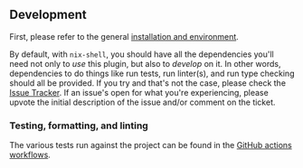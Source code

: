 ## Development
First, please refer to the general [installation and environment](./README.md#installation-and-environment).

By default, with `nix-shell`, you should have all the dependencies you'll need not only to _use_ this plugin, but also to _develop_ on it. 
In other words, dependencies to do things like run tests, run linter(s), and run type checking should all be provided. 
If you try and that's not the case, please check the [Issue Tracker](https://github.com/gerlichlab/nuclei-vis-napari/issues).
If an issue's open for what you're experiencing, please upvote the initial description of the issue and/or comment on the ticket.

### Testing, formatting, and linting
The various tests run against the project can be found in the [GitHub actions workflows](../.github/workflows/).
